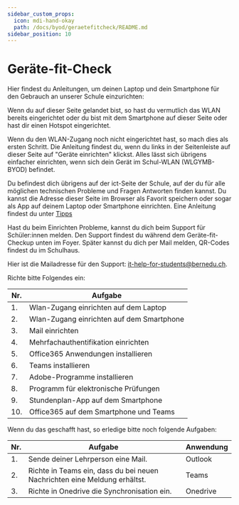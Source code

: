 ```yaml
---
sidebar_custom_props:
  icon: mdi-hand-okay
  path: /docs/byod/geraetefitcheck/README.md
sidebar_position: 10
---
```


# Geräte-fit-Check


Hier findest du Anleitungen, um deinen Laptop und dein Smartphone für den Gebrauch an unserer Schule einzurichten:

Wenn du auf dieser Seite gelandet bist, so hast du vermutlich das WLAN bereits eingerichtet oder du bist mit dem Smartphone auf dieser Seite oder hast dir einen Hotspot eingerichtet.

Wenn du den WLAN-Zugang noch nicht eingerichtet hast, so mach dies als ersten Schritt. Die Anleitung findest du, wenn du links in der Seitenleiste auf dieser Seite auf "Geräte einrichten" klickst. Alles lässt sich übrigens einfacher einrichten, wenn sich dein Gerät im Schul-WLAN (WLGYMB-BYOD) befindet.

Du befindest dich übrigens auf der ict-Seite der Schule, auf der du für alle möglichen technischen Probleme und Fragen Antworten finden kannst. Du kannst die Adresse dieser Seite im Browser als Favorit speichern oder sogar als App auf deinem Laptop oder Smartphone einrichten. Eine Anleitung findest du unter [Tipps](../tipps/)

Hast du beim Einrichten Probleme, kannst du dich beim Support für Schüler:innen melden. Den Support findest du während dem Geräte-fit-Checkup unten im Foyer. Später kannst du dich per Mail melden, QR-Codes findest du im Schulhaus.

Hier ist die Mailadresse für den Support: [it-help-for-students@bernedu.ch](mailto:it-help-for-students@bernedu.ch).


Richte bitte Folgendes ein:

| Nr. | Aufgabe                                   |
|-----|-------------------------------------------|
| 1.  | Wlan-Zugang einrichten auf dem Laptop    |
| 2.  | Wlan-Zugang einrichten auf dem Smartphone|
| 3.  | Mail einrichten                           |
| 4.  | Mehrfachauthentifikation einrichten       |
| 5.  | Office365 Anwendungen installieren        |
| 6.  | Teams installieren                        |
| 7.  | Adobe-Programme installieren              |
| 8.  | Programm für elektronische Prüfungen      |
| 9.  | Stundenplan-App auf dem Smartphone        |
| 10. | Office365 auf dem Smartphone und Teams    |



Wenn du das geschafft hast, so erledige bitte noch folgende Aufgaben:

| Nr. | Aufgabe                                                  | Anwendung |
|-----|----------------------------------------------------------|-----------|
| 1.  | Sende deiner Lehrperson eine Mail.                       | Outlook   |
| 2.  | Richte in Teams ein, dass du bei neuen Nachrichten eine Meldung erhältst. | Teams     |
| 3.  | Richte in Onedrive die Synchronisation ein.             | Onedrive  |

